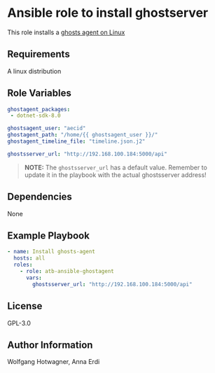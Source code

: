 Ansible role to install ghostserver
===================================

This role installs a [ghosts agent on Linux](https://github.com/cmu-sei/GHOSTS)

Requirements
------------

A linux distribution 

Role Variables
--------------

```yaml
ghostagent_packages:
 - dotnet-sdk-8.0

ghostsagent_user: "aecid"
ghostagent_path: "/home/{{ ghostsagent_user }}/"
ghostagent_timeline_file: "timeline.json.j2"

ghostsserver_url: "http://192.168.100.184:5000/api"
```

> **NOTE:** The `ghostsserver_url` has a default value. Remember to update it in the playbook with the actual ghostsserver address!

Dependencies
------------

None

Example Playbook
----------------


```yaml
- name: Install ghosts-agent
  hosts: all
  roles:
    - role: atb-ansible-ghostagent
      vars:
        ghostsserver_url: "http://192.168.100.184:5000/api"
```

License
-------

GPL-3.0

Author Information
------------------

Wolfgang Hotwagner, Anna Erdi

